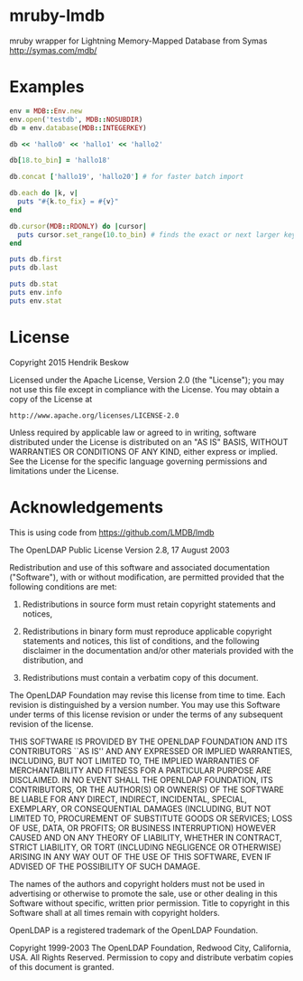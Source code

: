 ﻿# mruby-lmdb
mruby wrapper for Lightning Memory-Mapped Database from Symas http://symas.com/mdb/

Examples
========

```ruby
env = MDB::Env.new
env.open('testdb', MDB::NOSUBDIR)
db = env.database(MDB::INTEGERKEY)

db << 'hallo0' << 'hallo1' << 'hallo2'

db[18.to_bin] = 'hallo18'

db.concat ['hallo19', 'hallo20'] # for faster batch import

db.each do |k, v|
  puts "#{k.to_fix} = #{v}"
end

db.cursor(MDB::RDONLY) do |cursor|
  puts cursor.set_range(10.to_bin) # finds the exact or next larger key, see https://github.com/LMDB/lmdb/blob/LMDB_0.9.16/libraries/liblmdb/lmdb.h#L350 for more cursors.
end

puts db.first
puts db.last

puts db.stat
puts env.info
puts env.stat

```

License
=======
Copyright 2015 Hendrik Beskow

Licensed under the Apache License, Version 2.0 (the "License");
you may not use this file except in compliance with the License.
You may obtain a copy of the License at

    http://www.apache.org/licenses/LICENSE-2.0

Unless required by applicable law or agreed to in writing, software
distributed under the License is distributed on an "AS IS" BASIS,
WITHOUT WARRANTIES OR CONDITIONS OF ANY KIND, either express or implied.
See the License for the specific language governing permissions and
limitations under the License.

Acknowledgements
================
This is using code from https://github.com/LMDB/lmdb

The OpenLDAP Public License
  Version 2.8, 17 August 2003

Redistribution and use of this software and associated documentation
("Software"), with or without modification, are permitted provided
that the following conditions are met:

1. Redistributions in source form must retain copyright statements
   and notices,

2. Redistributions in binary form must reproduce applicable copyright
   statements and notices, this list of conditions, and the following
   disclaimer in the documentation and/or other materials provided
   with the distribution, and

3. Redistributions must contain a verbatim copy of this document.

The OpenLDAP Foundation may revise this license from time to time.
Each revision is distinguished by a version number.  You may use
this Software under terms of this license revision or under the
terms of any subsequent revision of the license.

THIS SOFTWARE IS PROVIDED BY THE OPENLDAP FOUNDATION AND ITS
CONTRIBUTORS ``AS IS'' AND ANY EXPRESSED OR IMPLIED WARRANTIES,
INCLUDING, BUT NOT LIMITED TO, THE IMPLIED WARRANTIES OF MERCHANTABILITY
AND FITNESS FOR A PARTICULAR PURPOSE ARE DISCLAIMED.  IN NO EVENT
SHALL THE OPENLDAP FOUNDATION, ITS CONTRIBUTORS, OR THE AUTHOR(S)
OR OWNER(S) OF THE SOFTWARE BE LIABLE FOR ANY DIRECT, INDIRECT,
INCIDENTAL, SPECIAL, EXEMPLARY, OR CONSEQUENTIAL DAMAGES (INCLUDING,
BUT NOT LIMITED TO, PROCUREMENT OF SUBSTITUTE GOODS OR SERVICES;
LOSS OF USE, DATA, OR PROFITS; OR BUSINESS INTERRUPTION) HOWEVER
CAUSED AND ON ANY THEORY OF LIABILITY, WHETHER IN CONTRACT, STRICT
LIABILITY, OR TORT (INCLUDING NEGLIGENCE OR OTHERWISE) ARISING IN
ANY WAY OUT OF THE USE OF THIS SOFTWARE, EVEN IF ADVISED OF THE
POSSIBILITY OF SUCH DAMAGE.

The names of the authors and copyright holders must not be used in
advertising or otherwise to promote the sale, use or other dealing
in this Software without specific, written prior permission.  Title
to copyright in this Software shall at all times remain with copyright
holders.

OpenLDAP is a registered trademark of the OpenLDAP Foundation.

Copyright 1999-2003 The OpenLDAP Foundation, Redwood City,
California, USA.  All Rights Reserved.  Permission to copy and
distribute verbatim copies of this document is granted.

